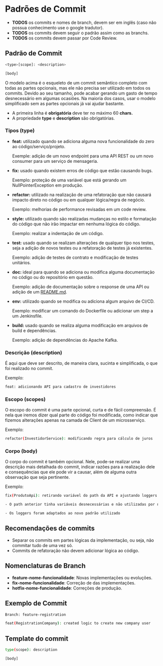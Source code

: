 # Padrões de Commit

- **TODOS** os commits e nomes de branch, devem ser em inglês (caso não possua conhecimento use o google tradutor).
- **TODOS** os commits devem seguir o padrão assim como as branchs.
- **TODOS** os commits devem passar por Code Review.

## **Padrão de Commit**

```bash
<type>[scope]: <description>

[body]
```

O modelo acima é o esqueleto de um commit semântico completo com todas as partes opcionais, mas ele não precisa ser utilizado em todos os commits. Devido ao seu tamanho, pode acabar gerando um gasto de tempo desnecessário em algumas ocasiões. Na maioria dos casos, usar o modelo simplificado sem as partes opcionais já vai ajudar bastante.

- A primeira linha é **obrigatória** deve ter no máximo 60 **chars.**
- A propriedade **type** e **description** são obrigatórias.

### Tipos (type)

- **feat:** utilizado quando se adiciona alguma nova funcionalidade do zero ao código/serviço/projeto.

  Exemple: adição de um novo endpoint para uma API REST ou um novo consumer para um serviço de mensageria.

- **fix:** usado quando existem erros de código que estão causando bugs.

  Exemplo: proteção de uma variável que está gerando um NullPointerException em produção.

- **refactor:** utilizado na realização de uma refatoração que não causará impacto direto no código ou em qualquer lógica/regra de negócio.

  Exemplo: melhorias de performance revisadas em um code review.

- **style:** utilizado quando são realizadas mudanças no estilo e formatação do código que não irão impactar em nenhuma lógica do código.

  Exemplo: realizar a indentação de um código.

- **test:** usado quando se realizam alterações de qualquer tipo nos testes, seja a adição de novos testes ou a refatoração de testes já existentes.

  Exemplo: adição de testes de contrato e modificação de testes unitários.

- **doc:** ideal para quando se adiciona ou modifica alguma documentação no código ou do repositório em questão.

  Exemplo: adição de documentação sobre o response de uma API ou adição de um [README.md](http://readme.md/).

- **env:** utilizado quando se modifica ou adiciona algum arquivo de CI/CD.

  Exemplo: modificar um comando do Dockerfile ou adicionar um step a um Jenkinsfile.

- **build:** usado quando se realiza alguma modificação em arquivos de build e dependências.

  Exemplo: adição de dependências do Apache Kafka.

### Descrição (description)

É aqui que deve ser descrito, de maneira clara, sucinta e simplificada, o que foi realizado no commit.

Exemplo:

```bash
feat: adicionando API para cadastro de investidores
```

### Escopo (scopes)

O escopo do commit é uma parte opcional, curta e de fácil compreensão. É nela que iremos dizer qual parte do código foi modificada, como indicar que fizemos alterações apenas na camada de Client de um microsserviço.

Exemplo:

```bash
refactor(InvestidorService): modificando regra para cálculo de juros
```

### Corpo (body)

O corpo do commit é também opcional. Nele, pode-se realizar uma descrição mais detalhada do commit, indicar razões para a realização dele e consequências que ele pode vir a causar, além de alguma outra observação que seja pertinente.

Exemplo:

```bash
fix(ProdutoApi): retirando variável do path da API e ajustando loggers

- O path anterior tinha variáveis desnecessárias e não utilizadas por nenhum consumidor

- Os loggers foram adaptados ao novo padrão utilizado
```

## **Recomendações de commits**

- Separar os commits em partes lógicas da implementação, ou seja, não commitar tudo de uma vez só.
- Commits de refatoração não devem adicionar lógica ao código.

## Nomenclaturas de Branch

- **feature-nome-funcionalidade**: Novas implementações ou evoluções.
- **fix-nome-funcionalidade**: Correção de das implementações.
- **hotfix-nome-funcionalidade**: Correções de produção.

## **Exemplo de Commit**

```bash
Branch: feature-registration

feat(RegistrationCompany): created logic to create new company user
```

## Template do commit

```bash
type(scope): description

[body]
```

